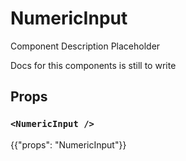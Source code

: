 # NumericInput

<p class="description">Component Description Placeholder</p>

Docs for this components is still to write

## Props

### `<NumericInput />`

{{"props": "NumericInput"}}
